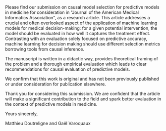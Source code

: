 Please find our submission on causal model selection for predictive models in medicine for consideration in "Journal of the American Medical Informatics Association", as a research article. This article addresses a crucial and often overlooked aspect of the application of machine learning models for medical decision-making: for a given potential intervention, the model should be evaluated in how well it captures the treatment effect. Contrasting with an evaluation solely focused on predictive accuracy, machine learning for decision making should use different selection metrics borrowing tools from causal inference. 

The manuscript is written in a didactic way, provides theoretical framing of the problem and a thorough empirical evaluation which leads to clear recommendations for causal evaluation of predictive models.

We confirm that this work is original and has not been previously published or under consideration for publication elsewhere. 

Thank you for considering this submission. We are confident that the article will make a significant contribution to the field and spark better evaluation in the context of predictive models in medicine.

Yours sincerely,

Matthieu Doutreligne and Gaël Varoquaux
